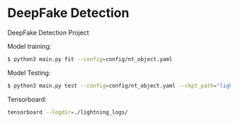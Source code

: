# DeepFake Detection

DeepFake Detection Project

Model training:

```bash
$ python3 main.py fit --config=config/nt_object.yaml
```

Model Testing:

```bash
$ python3 main.py test --config=config/nt_object.yaml --ckpt_path="lightning_logs/version_0/checkpoints/epoch=0-step=38035.ckpt"
```

Tensorboard:

```bash
tensorboard --logdir=./lightning_logs/
```